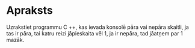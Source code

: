 # Apraksts
Uzrakstiet programmu C ++, kas ievada konsolē pāra vai nepāra skaitli, ja tas ir pāra, tai katru reizi jāpieskaita vēl 1, ja ir nepāra, tad jāatņem par 1 mazāk.
